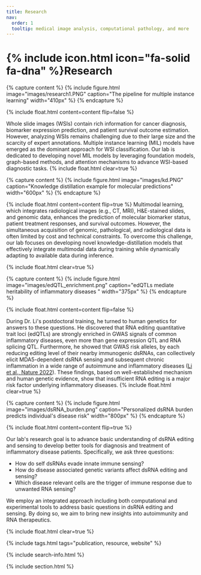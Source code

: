 ```yaml
---
title: Research
nav:
  order: 1
  tooltip: medical image analysis, computational pathology, and more
---
```


# {% include icon.html icon="fa-solid fa-dna" %}Research

{% capture content %}
{%
  include figure.html
  image="images/research1.PNG"
  caption="The pipeline for multiple instance learning"
  width="410px"
%}
{% endcapture %}

{%
  include float.html
  content=content
  flip=false
%}

Whole slide images (WSIs) contain rich information for cancer diagnosis, biomarker expression prediction, and patient survival outcome estimation. However, analyzing WSIs remains challenging due to their large size and the scarcity of expert annotations. Multiple instance learning (MIL) models have emerged as the dominant approach for WSI classification. Our lab is dedicated to developing novel MIL models by leveraging foundation models, graph-based methods, and attention mechanisms to advance WSI-based diagnostic tasks.
{% include float.html clear=true %}

{% capture content %}
{%
  include figure.html
  image="images/kd.PNG"
  caption="Knowledge distillation example for molecular predictions"
  width="600px"
%}
{% endcapture %}

{%
  include float.html
  content=content
  flip=true
%}
Multimodal learning, which integrates radiological images (e.g., CT, MRI), H&E-stained slides, and genomic data, enhances the prediction of molecular biomarker status, patient treatment responses, and survival outcomes. However, the simultaneous acquisition of genomic, pathological, and radiological data is often limited by cost and technical constraints. To overcome this challenge, our lab focuses on developing novel knowledge-distillation models that effectively integrate multimodal data during training while dynamically adapting to available data during inference.

{% include float.html clear=true %}

{% capture content %}
{%
  include figure.html
  image="images/edQTL_enrichment.png"
  caption="edQTLs mediate heritability of inflammatory diseases "
  width="375px"
%}
{% endcapture %}

{%
  include float.html
  content=content
  flip=false
%}

During Dr. Li's postdoctoral training, he turned to human genetics for answers to these questions. He discovered that RNA editing quantitative trait loci (edQTLs) are strongly enriched in GWAS signals of common inflammatory diseases, even more than gene expression QTL and RNA splicing QTL. Furthermore, he showed that GWAS risk alleles, by each reducing editing level of their nearby immunogenic dsRNAs, can collectively elicit MDA5-dependent dsRNA sensing and subsequent chronic inflammation in a wide range of autoimmune and inflammatory diseases ([Li et al., Nature 2022](https://www.nature.com/articles/s41586-022-05052-x)). These findings, based on well-established mechanism and human genetic evidence, show that insufficient RNA editing is a major risk factor underlying inflammatory diseases.
{% include float.html clear=true %}

{% capture content %}
{%
  include figure.html
  image="images/dsRNA_burden.png"
  caption="Personalized dsRNA burden predicts individual's disease risk"
  width="800px"
%}
{% endcapture %}

{%
  include float.html
  content=content
  flip=true
%}

Our lab's research goal is to advance basic understanding of dsRNA editing and sensing to develop better tools for diagnosis and treatment of inflammatory disease patients. Specifically, we ask three questions:

  - How do self dsRNAs evade innate immune sensing?
  - How do disease associated genetic variants affect dsRNA editing and sensing?
  - Which disease relevant cells are the trigger of immune response due to unwanted RNA sensing?

We employ an integrated approach including both computational and experimental tools to address basic questions in dsRNA editing and sensing. By doing so, we aim to bring new insights into autoimmunity and RNA therapeutics.

{% include float.html clear=true %}

{% include tags.html tags="publication, resource, website" %}

{% include search-info.html %}

{% include section.html %}

<!-- ## Projects

{% include list.html component="card" data="projects" filters="group: featured" %}

{% include section.html %}

